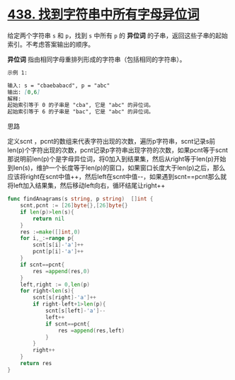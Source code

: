 # [438. 找到字符串中所有字母异位词](https://leetcode.cn/problems/find-all-anagrams-in-a-string/)





给定两个字符串 `s` 和 `p`，找到 `s` 中所有 `p` 的 **异位词** 的子串，返回这些子串的起始索引。不考虑答案输出的顺序。

**异位词** 指由相同字母重排列形成的字符串（包括相同的字符串）。

```markdown
示例 1:

输入: s = "cbaebabacd", p = "abc"
输出: [0,6]
解释:
起始索引等于 0 的子串是 "cba", 它是 "abc" 的异位词。
起始索引等于 6 的子串是 "bac", 它是 "abc" 的异位词。
```



思路

定义scnt ，pcnt的数组来代表字符出现的次数，遍历p字符串，scnt记录s前len(p)个字符出现的次数，pcnt记录p字符串出现字符的次数，如果pcnt等于scnt那说明前len(p)个是字母异位词，将0加入到结果集，然后从right等于len(p)开始到len(s)，维护一个长度等于len(p)的窗口，如果窗口长度大于len(p)之后，那么应该将right在scnt中值++，然后left在scnt中值--，如果遇到scnt==pcnt那么就将left加入结果集，然后移动left向右，循环结尾让right++

```go
func findAnagrams(s string, p string)  []int {
    scnt,pcnt := [26]byte{},[26]byte{}
    if len(p)>len(s){
        return nil
    }
    res :=make([]int,0)
    for i,_:=range p{
        scnt[s[i]-'a']++
        pcnt[p[i]-'a']++
    }
    if scnt==pcnt{
        res =append(res,0)
    }
    left,right := 0,len(p)
    for right<len(s){
        scnt[s[right]-'a']++
        if right-left+1>len(p){
            scnt[s[left]-'a']--
            left++
            if scnt==pcnt{
                res =append(res,left)
            }
        }
        right++
    }
    return res
}
```

